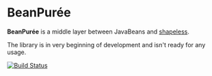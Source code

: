 BeanPurée
=========

**BeanPurée** is a middle layer between JavaBeans and [shapeless][shapeless].

The library is in very beginning of development and isn't ready for any usage.

[![Build Status](https://travis-ci.org/limansky/beanpuree.svg?branch=master)](https://travis-ci.org/limansky/beanpuree)

[shapeless]: http://github.com/milessabin/shapeless
